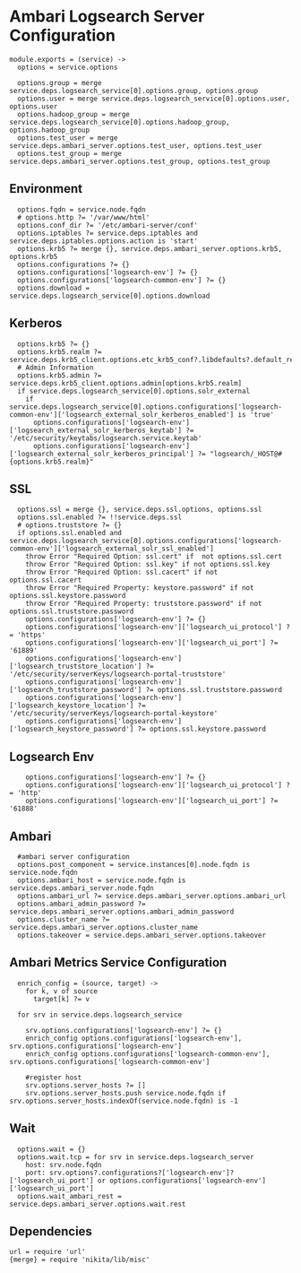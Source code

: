 
# Ambari Logsearch Server Configuration

    module.exports = (service) ->
      options = service.options

      options.group = merge service.deps.logsearch_service[0].options.group, options.group
      options.user = merge service.deps.logsearch_service[0].options.user, options.user
      options.hadoop_group = merge service.deps.logsearch_service[0].options.hadoop_group, options.hadoop_group
      options.test_user = merge service.deps.ambari_server.options.test_user, options.test_user
      options.test_group = merge service.deps.ambari_server.options.test_group, options.test_group

## Environment

      options.fqdn = service.node.fqdn
      # options.http ?= '/var/www/html'
      options.conf_dir ?= '/etc/ambari-server/conf'
      options.iptables ?= service.deps.iptables and service.deps.iptables.options.action is 'start'
      options.krb5 ?= merge {}, service.deps.ambari_server.options.krb5, options.krb5
      options.configurations ?= {}
      options.configurations['logsearch-env'] ?= {}
      options.configurations['logsearch-common-env'] ?= {}
      options.download = service.deps.logsearch_service[0].options.download

## Kerberos

      options.krb5 ?= {}
      options.krb5.realm ?= service.deps.krb5_client.options.etc_krb5_conf?.libdefaults?.default_realm
      # Admin Information
      options.krb5.admin ?= service.deps.krb5_client.options.admin[options.krb5.realm]
      if service.deps.logsearch_service[0].options.solr_external
        if service.deps.logsearch_service[0].options.configurations['logsearch-common-env']['logsearch_external_solr_kerberos_enabled'] is 'true'
          options.configurations['logsearch-env']['logsearch_external_solr_kerberos_keytab'] ?= '/etc/security/keytabs/logsearch.service.keytab'
          options.configurations['logsearch-env']['logsearch_external_solr_kerberos_principal'] ?= "logsearch/_HOST@#{options.krb5.realm}"

## SSL
  
      options.ssl = merge {}, service.deps.ssl.options, options.ssl 
      options.ssl.enabled ?= !!service.deps.ssl
      # options.truststore ?= {}
      if options.ssl.enabled and service.deps.logsearch_service[0].options.configurations['logsearch-common-env']['logsearch_external_solr_ssl_enabled']
        throw Error "Required Option: ssl.cert" if  not options.ssl.cert
        throw Error "Required Option: ssl.key" if not options.ssl.key
        throw Error "Required Option: ssl.cacert" if not options.ssl.cacert
        throw Error "Required Property: keystore.password" if not options.ssl.keystore.password
        throw Error "Required Property: truststore.password" if not options.ssl.truststore.password
        options.configurations['logsearch-env'] ?= {}
        options.configurations['logsearch-env']['logsearch_ui_protocol'] ?= 'https'
        options.configurations['logsearch-env']['logsearch_ui_port'] ?= '61889'
        options.configurations['logsearch-env']['logsearch_truststore_location'] ?= '/etc/security/serverKeys/logsearch-portal-truststore'
        options.configurations['logsearch-env']['logsearch_truststore_password'] ?= options.ssl.truststore.password
        options.configurations['logsearch-env']['logsearch_keystore_location'] ?= '/etc/security/serverKeys/logsearch-portal-keystore'
        options.configurations['logsearch-env']['logsearch_keystore_password'] ?= options.ssl.keystore.password

          
## Logsearch Env
        
        options.configurations['logsearch-env'] ?= {}
        options.configurations['logsearch-env']['logsearch_ui_protocol'] ?= 'http'
        options.configurations['logsearch-env']['logsearch_ui_port'] ?= '61888'

## Ambari

      #ambari server configuration
      options.post_component = service.instances[0].node.fqdn is service.node.fqdn
      options.ambari_host = service.node.fqdn is service.deps.ambari_server.node.fqdn
      options.ambari_url ?= service.deps.ambari_server.options.ambari_url
      options.ambari_admin_password ?= service.deps.ambari_server.options.ambari_admin_password
      options.cluster_name ?= service.deps.ambari_server.options.cluster_name
      options.takeover = service.deps.ambari_server.options.takeover

## Ambari Metrics Service Configuration
  
      enrich_config = (source, target) ->
        for k, v of source
          target[k] ?= v

      for srv in service.deps.logsearch_service

        srv.options.configurations['logsearch-env'] ?= {}
        enrich_config options.configurations['logsearch-env'], srv.options.configurations['logsearch-env']
        enrich_config options.configurations['logsearch-common-env'], srv.options.configurations['logsearch-common-env']
        
        #register host
        srv.options.server_hosts ?= []
        srv.options.server_hosts.push service.node.fqdn if srv.options.server_hosts.indexOf(service.node.fqdn) is -1

## Wait

      options.wait = {}
      options.wait.tcp = for srv in service.deps.logsearch_server
        host: srv.node.fqdn
        port: srv.options?.configurations?['logsearch-env']?['logsearch_ui_port'] or options.configurations['logsearch-env']['logsearch_ui_port']
      options.wait_ambari_rest = service.deps.ambari_server.options.wait.rest

## Dependencies

    url = require 'url'
    {merge} = require 'nikita/lib/misc'
